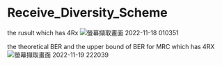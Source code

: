 # Receive_Diversity_Scheme

the rusult which has 4Rx
![螢幕擷取畫面 2022-11-18 010351](https://user-images.githubusercontent.com/76609089/202857701-24ad42b4-bc70-4658-8f58-f150ea2dd9ef.png)

the theoretical BER and the upper bound of BER for MRC which has 4RX
![螢幕擷取畫面 2022-11-19 222039](https://user-images.githubusercontent.com/76609089/202857777-072f57b1-a85f-49f1-8c10-8d9da88756a0.png)
